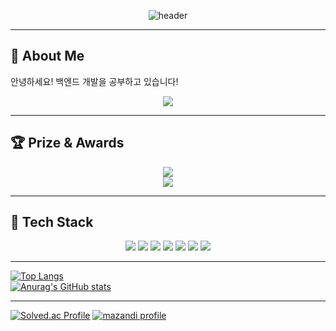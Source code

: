 <!-- 헤더 애니메이션 -->
<div align="center">
  
  ![header](https://capsule-render.vercel.app/api?type=waving&color=0:6A82FB,100:FC5C7D&height=200&section=header&text=Welcome%20to%20My%20GitHub!&fontSize=40&fontColor=ffffff&animation=fadeIn)

</div>

---

## 👋 About Me  

안녕하세요! 백엔드 개발을 공부하고 있습니다!

<!-- 글씨 애니메이션 -->
<p align="center">
  <img src="https://readme-typing-svg.herokuapp.com?font=Fira+Code&pause=1000&color=6A82FB&center=true&vCenter=true&width=435&lines=Backend+Developer+in+Progress;Always+Learning+New+Things;Growing+Day+by+Day"/>
</p>

---

## 🏆 Prize & Awards  

<p align="center">
  <img src="https://capsule-render.vercel.app/api?type=rect&color=0:6A82FB,100:FC5C7D&height=60&text=🥇%202024%20캡스톤%20아이디어%20경진대회%20최우수상&fontSize=16&fontColor=ffffff"/>
  <br/>
  <img src="https://capsule-render.vercel.app/api?type=rect&color=0:20C997,100:2DD4BF&height=60&text=🏅%202025%20RealTon(해커톤)%20울산광역시의회%20의장상&fontSize=16&fontColor=ffffff"/>
</p>


---
## 🔧 Tech Stack
<p align="center">
  <img src="https://img.shields.io/badge/Java-007396?style=for-the-badge&logo=openjdk&logoColor=white"/>
  <img src="https://img.shields.io/badge/Spring-6DB33F?style=for-the-badge&logo=spring&logoColor=white"/>
  <img src="https://img.shields.io/badge/MySQL-4479A1?style=for-the-badge&logo=mysql&logoColor=white"/>
  <img src="https://img.shields.io/badge/Redis-DC382D?style=for-the-badge&logo=redis&logoColor=white"/>
  <img src="https://img.shields.io/badge/AWS-232F3E?style=for-the-badge&logo=amazon-aws&logoColor=white"/>
  <img src="https://img.shields.io/badge/Git-F05032?style=for-the-badge&logo=git&logoColor=white"/>
  <img src="https://img.shields.io/badge/Docker-2496ED?style=for-the-badge&logo=docker&logoColor=white"/>
</p>

---

[![Top Langs](https://github-readme-stats.vercel.app/api/top-langs/?username=hsmygit&layout=compact&theme=tokyonight)](https://github.com/anuraghazra/github-readme-stats)  
[![Anurag's GitHub stats](https://github-readme-stats.vercel.app/api?username=hsmygit&show_icons=true&theme=tokyonight)](https://github.com/anuraghazra/github-readme-stats)

---

[![Solved.ac Profile](http://mazassumnida.wtf/api/v2/generate_badge?boj=rlagustn0709)](https://solved.ac/rlagustn0709/)
[![mazandi profile](http://mazandi.herokuapp.com/api?handle=rlagustn0709&theme=warm)](https://solved.ac/rlagustn0709/)

